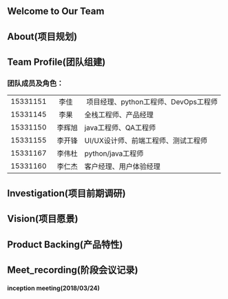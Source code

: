 ## Welcome to Our Team



## About(项目规划)


## Team Profile(团队组建)

### 团队成员及角色：

||||
|---|---|---|
|15331151   | 李佳   | 项目经理、python工程师、DevOps工程师|
|15331145   | 李果   | 全栈工程师、产品经理 |
|15331150   | 李辉旭 | java工程师、QA工程师  |
|15331155   | 李开锋 | UI/UX设计师、前端工程师、测试工程师  |
|15331167   | 李伟杜 | python/java工程师  |
|15331160   | 李仁杰 | 客户经理、用户体验经理 |


## Investigation(项目前期调研)

## Vision(项目愿景)

## Product Backing(产品特性)

## Meet_recording(阶段会议记录)

#### inception meeting(2018/03/24)
